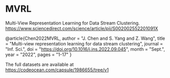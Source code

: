 # MVRL
Multi-View Representation Learning for Data Stream Clustering. https://www.sciencedirect.com/science/article/pii/S002002552201091X

@article{Chen2022MVRL,
  author        = "J. Chen and S. Yang and Z. Wang",
  title         = "Multi-view representation learning for data stream clustering",
  journal       = "Inf. Sci.",
  doi           = "https://doi.org/10.1016/j.ins.2022.09.045",
  month         = "Sept.",
  year          = "2022",
  pages         = "1-17"
}

The full datasets are available at https://codeocean.com/capsule/1986655/tree/v1
